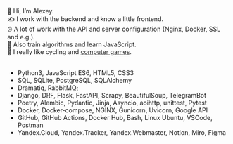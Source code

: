 <div>👋 Hi, I’m Alexey.</div>
<div>✍️ I work with the backend and know a little frontend.</div>
<div>⏰ A lot of work with the API and server configuration (Nginx, Docker, SSL and e.g.).</div>
<div>🧠 Also train algorithms and learn JavaScript.</div>
<div>🤟 I really like cycling and <a href="https://steamcommunity.com/id/CyII4iK">computer games</a>.</div>
<br>

- Python3, JavaScript ES6, HTML5, CSS3
- SQL, SQLite, PostgreSQL, SQLAlchemy
- Dramatiq, RabbitMQ;
- Django, DRF, Flask, FastAPI, Scrapy, BeautifulSoup, TelegramBot
- Poetry, Alembic, Pydantic, Jinja, Asyncio, aoihttp, unittest, Pytest
- Docker, Docker-compose, NGINX, Gunicorn, Uvicorn, Google API
- GitHub, GitHub Actions, Docker Hub, Bash, Linux Ubuntu, VSCode, Postman
- Yandex.Cloud, Yandex.Tracker, Yandex.Webmaster, Notion, Miro, Figma
<!---
AlexeyPlz/AlexeyPlz is a ✨ special ✨ repository because its `README.md` (this file) appears on your GitHub profile.
You can click the Preview link to take a look at your changes.
--->
